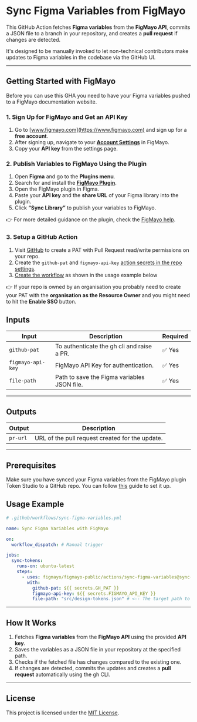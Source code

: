 # Sync Figma Variables from FigMayo

This GitHub Action fetches **Figma variables** from the **FigMayo API**, commits a JSON file to a branch in your repository, and creates a **pull request** if changes are detected.

It's designed to be manually invoked to let non-technical contributors make updates to Figma variables in the codebase via the GitHub UI.

---

## **Getting Started with FigMayo**

Before you can use this GHA you need to have your Figma variables pushed to a FigMayo documentation website.

### **1. Sign Up for FigMayo and Get an API Key**

1. Go to [www.figmayo.com](https://www.figmayo.com) and sign up for a **free account**.
2. After signing up, navigate to your [**Account Settings**](https://app.figmayo.com/api/v2/settings) in FigMayo.
3. Copy your **API key** from the settings page.

### **2. Publish Variables to FigMayo Using the Plugin**

1. Open **Figma** and go to the **Plugins menu**.
2. Search for and install the [**FigMayo Plugin**](https://www.figma.com/community/plugin/1426513201495859669).
3. Open the FigMayo plugin in Figma.
4. Paste your **API key** and the **share URL** of your Figma library into the plugin.
5. Click **“Sync Library”** to publish your variables to FigMayo.

👉 For more detailed guidance on the plugin, check the [FigMayo help](https://help.figmayo.com/sites/PUCaV8RF/FigMayo-How-To-Guide/c/277:869?).

### **3. Setup a GitHub Action**

1. Visit [GitHub](https://github.com/settings/personal-access-tokens) to create a PAT with Pull Request read/write permissions on your repo.
2. Create the `github-pat` and `figmayo-api-key` [action secrets in the repo settings](https://docs.github.com/en/actions/security-for-github-actions/security-guides/using-secrets-in-github-actions).
3. [Create the workflow](https://docs.github.com/en/actions/security-for-github-actions/security-guides/using-secrets-in-github-actions) as shown in the usage example below

👉 If your repo is owned by an organisation you probably need to create your PAT with the **organisation as the Resource Owner** and you might need to hit the **Enable SSO** button.

## **Inputs**

| Input             | Description                                 | Required |
| ----------------- | ------------------------------------------- | -------- |
| `github-pat`      | To authenticate the gh cli and raise a PR.  | ✅ Yes   |
| `figmayo-api-key` | FigMayo API Key for authentication.         | ✅ Yes   |
| `file-path`       | Path to save the Figma variables JSON file. | ✅ Yes   |

---

## **Outputs**

| Output   | Description                                     |
| -------- | ----------------------------------------------- |
| `pr-url` | URL of the pull request created for the update. |

---

## Prerequisites

Make sure you have synced your Figma variables from the FigMayo plugin Token Studio to a GitHub repo. You
can follow [this](https://help.figmayo.com/sites/PUCaV8RF/FigMayo-How-To-Guide/c/277:869?) guide to set it up.

## **Usage Example**

```yaml
# .github/workflows/sync-figma-variables.yml

name: Sync Figma Variables with FigMayo

on:
  workflow_dispatch: # Manual trigger

jobs:
  sync-tokens:
    runs-on: ubuntu-latest
    steps:
      - uses: figmayo/figmayo-public/actions/sync-figma-variables@sync-figma-variables@v1.0.0
        with:
          github-pat: ${{ secrets.GH_PAT }}
          figmayo-api-key: ${{ secrets.FIGMAYO_API_KEY }}
          file-path: "src/design-tokens.json" # <-- The target path to store the variables JSON in your repo
```

---

## **How It Works**

1. Fetches **Figma variables** from the **FigMayo API** using the provided **API key**.
2. Saves the variables as a JSON file in your repository at the specified path.
3. Checks if the fetched file has changes compared to the existing one.
4. If changes are detected, commits the updates and creates a **pull request** automatically using the gh CLI.

---

## **License**

This project is licensed under the [MIT License](LICENSE).
